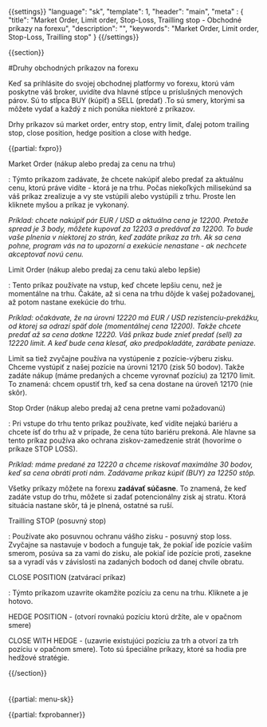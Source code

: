 {{settings}}
  "language": "sk",
  "template": 1,
  "header": "main",
  "meta" : {
    "title": "Market Order, Limit order, Stop-Loss, Trailling stop - Obchodné príkazy na forexu",
    "description": "",
    "keywords": "Market Order, Limit order, Stop-Loss, Trailling stop"
  }
{{/settings}}

<div class="row">
<div class="col-md-9" role="main" markdown="1">

{{section}}

#Druhy obchodných príkazov na forexu

Keď sa prihlásite do svojej obchodnej platformy vo forexu, ktorú vám poskytne váš broker, uvidíte dva hlavné stĺpce u príslušných menových párov. Sú to stĺpca BUY (kúpiť) a SELL (predať) .To sú smery, ktorými sa môžete vydať a každý z nich ponúka niektoré z príkazov.

Drhy príkazov sú market order, entry stop, entry limit, ďalej potom trailing stop, close position, hedge position a close with hedge.

{{partial: fxpro}}

Market Order (nákup alebo predaj za cenu na trhu)

:   Týmto príkazom zadávate, že chcete nakúpiť alebo predať za aktuálnu cenu, ktorú práve vidíte - ktorá je na trhu. Počas niekoľkých milisekúnd sa váš príkaz zrealizuje a vy ste vstúpili alebo vystúpili z trhu. Proste len kliknete myšou a príkaz je vykonaný.

*Príklad: chcete nakúpiť pár EUR / USD a aktuálna cena je 12200. Pretože spread je 3 body, môžete kupovať za 12203 a predávať za 12200. To bude vaše plnenia v niektorej zo strán, keď zadáte príkaz za trh. Ak sa cena pohne, program vás na to upozorní a exekúcie nenastane - ak nechcete akceptovať novú cenu.*

Limit Order (nákup alebo predaj za cenu takú alebo lepšie)

:   Tento príkaz používate na vstup, keď chcete lepšiu cenu, než je momentálne na trhu. Čakáte, až si cena na trhu dôjde k vašej požadovanej, až potom nastane exekúcie do trhu.

*Príklad: očakávate, že na úrovni 12220 má EUR / USD rezistenciu-prekážku, od ktorej sa odrazí späť dole (momentálnej cena 12200). Takže chcete predať až sa cena dotkne 12220. Váš príkaz bude znieť predať (sell) za 12220 limit. A keď bude cena klesať, ako predpokladáte, zarábate peniaze.*

Limit sa tiež zvyčajne používa na vystúpenie z pozície-výberu zisku. Chceme vystúpiť z našej pozície na úrovni 12170 (zisk 50 bodov). Takže zadáte nákup (máme predaných a chceme vyrovnať pozíciu) za 12170 limit. To znamená: chcem opustiť trh, keď sa cena dostane na úroveň 12170 (nie skôr).


Stop Order (nákup alebo predaj až cena pretne vami požadovanú)

:   Pri vstupe do trhu tento príkaz používate, keď vidíte nejakú bariéru a chcete ísť do trhu až v prípade, že cena túto bariéru prekoná. Ale hlavne sa tento príkaz používa ako ochrana ziskov-zamedzenie strát (hovoríme o príkaze STOP LOSS).

*Príklad: máme predané za 12220 a chceme riskovať maximálne 30 bodov, keď sa cena obráti proti nám. Zadávame príkaz kúpiť (BUY) za 12250 stôp.*

Všetky príkazy môžete na forexu **zadávať súčasne**. To znamená, že keď zadáte vstup do trhu, môžete si zadať potencionálny zisk aj stratu. Ktorá situácia nastane skôr, tá je plnená, ostatné sa ruší.


Trailling STOP (posuvný stop)

:   Používate ako posuvnou ochranu vášho zisku - posuvný stop loss. Zvyčajne sa nastavuje v bodoch a funguje tak, že pokiaľ ide pozície vaším smerom, posúva sa za vami do zisku, ale pokiaľ ide pozície proti, zasekne sa a vyradí vás v závislosti na zadaných bodoch od danej chvíle obratu.

CLOSE POSITION (zatvárací príkaz)

:   Týmto príkazom uzavrite okamžite pozíciu za cenu na trhu. Kliknete a je hotovo.

HEDGE POSITION - (otvorí rovnakú pozíciu ktorú držíte, ale v opačnom smere)

CLOSE WITH HEDGE - (uzavrie existujúci pozíciu za trh a otvorí za trh pozíciu v opačnom smere). Toto sú špeciálne príkazy, ktoré sa hodia pre hedžové stratégie.


{{/section}}
</div>
<div class="col-md-3" markdown="1">
<div class="well" markdown="1" style="margin-top: 2.5em">


{{partial: menu-sk}}



</div>
<div class="container-fluid" markdown="1">


{{partial: fxprobanner}}

</div>
<div class="container-fluid" markdown="1">


</a>

</div>
</div>
</div>
